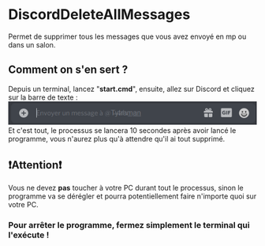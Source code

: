 # DiscordDeleteAllMessages
Permet de supprimer tous les messages que vous avez envoyé en mp ou dans un salon.

## Comment on s'en sert ?
Depuis un terminal, lancez "**start.cmd**", ensuite, allez sur Discord et cliquez sur la barre de texte :<br/>
![edit_message](https://github.com/tytraman/discorddeleteallmessages/blob/master/edit_message.png?raw=true)<br/>
Et c'est tout, le processus se lancera 10 secondes après avoir lancé le programme, vous n'aurez plus qu'à attendre qu'il ai tout supprimé.
## ❗Attention❗
Vous ne devez **pas** toucher à votre PC durant tout le processus, sinon le programme va se dérégler et pourra potentiellement faire n'importe quoi sur votre PC.<br/>
### Pour arrêter le programme, fermez simplement le terminal qui l'exécute !
